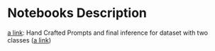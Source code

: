 # Notebooks Description

[a link](https://github.com/alex-mat-s/LLM_QE_TM/blob/main/notebooks/Coherence_of_Words_2classes_Mistral_7B_Instruct_v_0_1_4_bit.ipynb): Hand Crafted Prompts and final inference for dataset with two classes ([a link](https://github.com/alex-mat-s/LLM_QE_TM/tree/main/data/datasets))